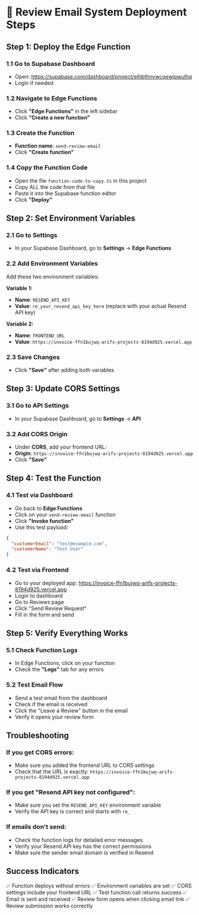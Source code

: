 # 🚀 Review Email System Deployment Steps

## Step 1: Deploy the Edge Function

### 1.1 Go to Supabase Dashboard
- Open: https://supabase.com/dashboard/project/elhbthnvwcqewjpwulhq
- Login if needed

### 1.2 Navigate to Edge Functions
- Click **"Edge Functions"** in the left sidebar
- Click **"Create a new function"**

### 1.3 Create the Function
- **Function name**: `send-review-email`
- Click **"Create function"**

### 1.4 Copy the Function Code
- Open the file `function-code-to-copy.ts` in this project
- Copy ALL the code from that file
- Paste it into the Supabase function editor
- Click **"Deploy"**

## Step 2: Set Environment Variables

### 2.1 Go to Settings
- In your Supabase Dashboard, go to **Settings** → **Edge Functions**

### 2.2 Add Environment Variables
Add these two environment variables:

**Variable 1:**
- **Name**: `RESEND_API_KEY`
- **Value**: `re_your_resend_api_key_here` (replace with your actual Resend API key)

**Variable 2:**
- **Name**: `FRONTEND_URL`
- **Value**: `https://invoice-ffn1bujwq-arifs-projects-8194d925.vercel.app`

### 2.3 Save Changes
- Click **"Save"** after adding both variables

## Step 3: Update CORS Settings

### 3.1 Go to API Settings
- In your Supabase Dashboard, go to **Settings** → **API**

### 3.2 Add CORS Origin
- Under **CORS**, add your frontend URL:
- **Origin**: `https://invoice-ffn1bujwq-arifs-projects-8194d925.vercel.app`
- Click **"Save"**

## Step 4: Test the Function

### 4.1 Test via Dashboard
- Go back to **Edge Functions**
- Click on your `send-review-email` function
- Click **"Invoke function"**
- Use this test payload:
```json
{
  "customerEmail": "test@example.com",
  "customerName": "Test User"
}
```

### 4.2 Test via Frontend
- Go to your deployed app: https://invoice-ffn1bujwq-arifs-projects-8194d925.vercel.app
- Login to dashboard
- Go to Reviews page
- Click "Send Review Request"
- Fill in the form and send

## Step 5: Verify Everything Works

### 5.1 Check Function Logs
- In Edge Functions, click on your function
- Check the **"Logs"** tab for any errors

### 5.2 Test Email Flow
- Send a test email from the dashboard
- Check if the email is received
- Click the "Leave a Review" button in the email
- Verify it opens your review form

## Troubleshooting

### If you get CORS errors:
- Make sure you added the frontend URL to CORS settings
- Check that the URL is exactly: `https://invoice-ffn1bujwq-arifs-projects-8194d925.vercel.app`

### If you get "Resend API key not configured":
- Make sure you set the `RESEND_API_KEY` environment variable
- Verify the API key is correct and starts with `re_`

### If emails don't send:
- Check the function logs for detailed error messages
- Verify your Resend API key has the correct permissions
- Make sure the sender email domain is verified in Resend

## Success Indicators

✅ Function deploys without errors
✅ Environment variables are set
✅ CORS settings include your frontend URL
✅ Test function call returns success
✅ Email is sent and received
✅ Review form opens when clicking email link
✅ Review submission works correctly
